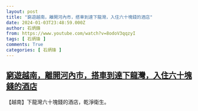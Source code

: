 ```yaml
---
layout: post
title: "窮遊越南，離開河內市，搭車到達下龍灣，入住六十塊錢的酒店"
date: 2024-01-03T23:48:59.000Z
author: 石炳鋒
from: https://www.youtube.com/watch?v=8odoV3qqzyI
tags: [ 石炳锋 ]
comments: True
categories: [ 石炳锋 ]
---
```

<!--1704325739000-->
[窮遊越南，離開河內市，搭車到達下龍灣，入住六十塊錢的酒店](https://www.youtube.com/watch?v=8odoV3qqzyI)
------

<div>
【越南】下龍灣六十塊錢的酒店，乾淨衛生。
</div>
